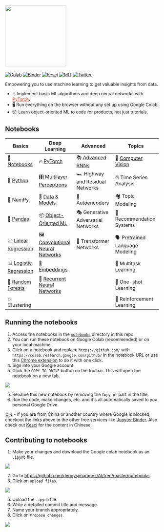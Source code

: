 # <img src="https://github.com/dennysjmarquez/AI/blob/master/images/logo.png" width="200" />

[![Colab](https://img.shields.io/badge/launch-Colab-orange.svg)](https://github.com/dennysjmarquez/AI#notebooks)
[![Binder](https://img.shields.io/badge/launch-Jupyter-45aaf2.svg)](https://mybinder.org/v2/gh/dennysjmarquez/AI/master)
[![Kesci](https://img.shields.io/badge/Kesci-中文-cd201f.svg)](https://www.kesci.com/home/column/5c20e4c5916b6200104eea63)
[![MIT](https://img.shields.io/badge/license-MIT-5eba00.svg)](https://github.com/dennysjmarquez/AI/blob/master/LICENSE)
[![Twitter](https://img.shields.io/twitter/follow/GokuMohandas.svg?label=Follow&style=social)](https://twitter.com/GokuMohandas)

Empowering you to use machine learning to get valuable insights from data.
- 🔥 Implement basic ML algorithms and deep neural networks with <a href="https://pytorch.org/" target="_blank" style="color:#ee4c2c">PyTorch</a>.
- 🖥️ Run everything on the browser without any set up using Google Colab.
- 📦 Learn object-oriented ML to code for products, not just tutorials.

## Notebooks
|Basics|Deep Learning|Advanced|Topics|
|-|-|-|-|
| 📓 [Notebooks](https://colab.research.google.com/github/dennysjmarquez/AI/blob/master/notebooks/00_Notebooks.ipynb)|🔥 [PyTorch](https://colab.research.google.com/github/dennysjmarquez/AI/blob/master/notebooks/07_PyTorch.ipynb)|📚 [Advanced RNNs](https://colab.research.google.com/github/dennysjmarquez/AI/blob/master/notebooks/14_Advanced_RNNs.ipynb)|📸 [Computer Vision](https://colab.research.google.com/github/dennysjmarquez/AI/blob/master/notebooks/15_Computer_Vision.ipynb)|
| 🐍 [Python](https://colab.research.google.com/github/dennysjmarquez/AI/blob/master/notebooks/01_Python.ipynb)|🎛️ [Multilayer Perceptrons](https://colab.research.google.com/github/dennysjmarquez/AI/blob/master/notebooks/08_Multilayer_Perceptron.ipynb)|🏎️ Highway and Residual Networks|⏰ Time Series Analysis|
|🔢 [NumPy](https://colab.research.google.com/github/dennysjmarquez/AI/blob/master/notebooks/02_NumPy.ipynb)|🔎 [Data & Models](https://colab.research.google.com/github/dennysjmarquez/AI/blob/master/notebooks/09_Data_and_Models.ipynb)|🔮 Autoencoders|🏘️ Topic Modeling|
| 🐼 [Pandas](https://colab.research.google.com/github/dennysjmarquez/AI/blob/master/notebooks/03_Pandas.ipynb) |📦 [Object-Oriented ML](https://colab.research.google.com/github/dennysjmarquez/AI/blob/master/notebooks/10_Object_Oriented_ML.ipynb)|🎭 Generative Adversarial Networks|🛒 Recommendation Systems|
|📈 [Linear Regression](https://colab.research.google.com/github/dennysjmarquez/AI/blob/master/notebooks/04_Linear_Regression.ipynb)|🖼️ [Convolutional Neural Networks](https://colab.research.google.com/github/dennysjmarquez/AI/blob/master/notebooks/11_Convolutional_Neural_Networks.ipynb)|🐝 Transformer Networks|🗣️ Pretrained Language Modeling|
|📊 [Logistic Regression](https://colab.research.google.com/github/dennysjmarquez/AI/blob/master/notebooks/05_Logistic_Regression.ipynb)|📝 [Embeddings](https://colab.research.google.com/github/dennysjmarquez/AI/blob/master/notebooks/12_Embeddings.ipynb)||🤷 Multitask Learning|
|🌳 [Random Forests](https://colab.research.google.com/github/dennysjmarquez/AI/blob/master/notebooks/06_Random_Forests.ipynb)|📗 [Recurrent Neural Networks](https://colab.research.google.com/github/dennysjmarquez/AI/blob/master/notebooks/13_Recurrent_Neural_Networks.ipynb)||🎯 One-shot Learning|
|💥 Clustering|||🍒 Reinforcement Learning|

## Running the notebooks
1. Access the notebooks in the [`notebooks`](https://github.com/dennysjmarquez/AI/tree/master/notebooks) directory in this repo.
2. You can run these notebook on Google Colab (recommended) or on your local machine.
3. Click on a notebook and replace `https://github.com/` with `https://colab.research.google.com/github/` in the notebook URL or use this [Chrome extension](https://chrome.google.com/webstore/detail/open-in-colab/iogfkhleblhcpcekbiedikdehleodpjo) to do it with one click.
4. Sign into your Google account.
5. Click the `COPY TO DRIVE` button on the toolbar. This will open the notebook on a new tab.

<img src="https://raw.githubusercontent.com/dennysjmarquez/AI/master/images/copy_to_drive.png">

5. Rename this new notebook by removing the `Copy of` part in the title.
6. Run the code, make changes, etc. and it's all automatically saved to you personal Google Drive.

🇨🇳 - If you are from China or another country where Google is blocked, checkout the links above to the other free services like [Jupyter Binder](https://mybinder.org/v2/gh/dennysjmarquez/AI/master). Also check out [Kesci](https://www.kesci.com/home/column/5c20e4c5916b6200104eea63) for the content in Chinese.


## Contributing to notebooks
1. Make your changes and download the Google colab notebook as an `.ipynb` file.

<img src="https://raw.githubusercontent.com/dennysjmarquez/AI/master/images/download_ipynb.png">

2. Go to https://github.com/dennysjmarquez/AI/tree/master/notebooks
3. Click on `Upload files`.

<img src="https://raw.githubusercontent.com/dennysjmarquez/AI/master/images/upload.png">

5. Upload the `.ipynb` file.
6. Write a detailed commit title and message.
7. Name your branch appropriately.
8. Click on `Propose changes`.

<img src="https://raw.githubusercontent.com/dennysjmarquez/AI/master/images/commit.png">
